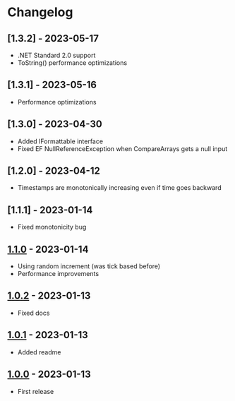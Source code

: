 # Changelog

## [1.3.2] - 2023-05-17

- .NET Standard 2.0 support
- ToString() performance optimizations

## [1.3.1] - 2023-05-16

- Performance optimizations

## [1.3.0] - 2023-04-30

- Added IFormattable interface
- Fixed EF NullReferenceException when CompareArrays gets a null input


## [1.2.0] - 2023-04-12

- Timestamps are monotonically increasing even if time goes backward


## [1.1.1] - 2023-01-14

- Fixed monotonicity bug


## [1.1.0] - 2023-01-14

- Using random increment (was tick based before)
- Performance improvements


## [1.0.2] - 2023-01-13

- Fixed docs


## [1.0.1] - 2023-01-13

- Added readme


## [1.0.0] - 2023-01-13

- First release



[unreleased]: https://github.com/medo64//Medo.uuid7
[1.1.0]: https://www.nuget.org/packages/Uuid7/1.1.0
[1.0.2]: https://www.nuget.org/packages/Uuid7/1.0.2
[1.0.1]: https://www.nuget.org/packages/Uuid7/1.0.1
[1.0.0]: https://www.nuget.org/packages/Uuid7/1.0.0